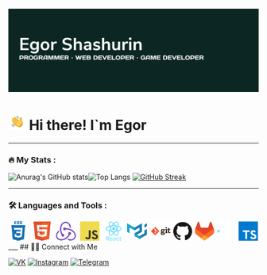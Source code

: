 ![Screenshot](template.png)

# <img src="https://github.com/Wintori/Wintori/blob/main/HandWave.gif" width="35"/> Hi there! I`m Egor


___

### :fire: My Stats :


![Anurag's GitHub stats](https://github-readme-stats.vercel.app/api?username=Wintori&show_icons=true&theme=tokyonight)![Top Langs](https://github-readme-stats.vercel.app/api/top-langs/?username=Wintori&layout=compact&theme=tokyonight)
[![GitHub Streak](http://github-readme-streak-stats.herokuapp.com?user=Wintori&theme=dark&background=000000)](https://git.io/streak-stats)


---

### :hammer_and_wrench: Languages and Tools :
<div>
  <img src="https://github.com/devicons/devicon/blob/master/icons/css3/css3-plain-wordmark.svg"  title="CSS3" alt="CSS" width="40" height="40"/>&nbsp;
  <img src="https://github.com/devicons/devicon/blob/master/icons/html5/html5-original.svg" title="HTML5" alt="HTML" width="40" height="40"/>&nbsp;
    <img src="https://github.com/devicons/devicon/blob/master/icons/redux/redux-original.svg" title="Redux" alt="Redux " width="40" height="40"/>&nbsp;
    <img src="https://github.com/devicons/devicon/blob/master/icons/javascript/javascript-original.svg" title="JavaScript" alt="JavaScript" width="40" height="40"/>&nbsp;
  <img src="https://github.com/devicons/devicon/blob/master/icons/react/react-original-wordmark.svg" title="React" alt="React" width="40" height="40"/>&nbsp;
  <img src="https://github.com/devicons/devicon/blob/master/icons/materialui/materialui-original.svg" title="Material UI" alt="Material UI" width="40" height="40"/>&nbsp;
  <img src="https://github.com/devicons/devicon/blob/master/icons/git/git-original-wordmark.svg" title="Git" **alt="Git" width="40" height="40"/>
  <img src="https://github.com/devicons/devicon/blob/master/icons/github/github-original.svg" title="GitHub" **alt="GitHub" width="40" height="40"/>
  <img src="https://github.com/devicons/devicon/blob/master/icons/gitlab/gitlab-original.svg" title="GitLab" **alt="GitLab" width="40" height="40"/>
  <img src="https://github.com/devicons/devicon/blob/master/icons/tailwindcss/tailwindcss-original-wordmark.svg" title="TailwindCSS" **alt="TailwindCSS" width="40" height="40"/>
  <img src="https://github.com/devicons/devicon/blob/master/icons/typescript/typescript-original.svg" title="TypeScript" **alt="TypeScript" width="40" height="40"/>
</div>
___
## 🤝🏻  Connect with Me

[![VK](https://img.shields.io/badge/VK-%40eshashurin-blue)](https://vk.com/eshashurin)  [![Instagram](https://img.shields.io/badge/Instagram-%40egor__shashurin-DD2A7B)](https://instagram.com/egor_shashurin) [![Telegram](https://img.shields.io/badge/Telegram-%40Egor__Shashurin-informational)](https://t.me/Egor_Shashurin)
